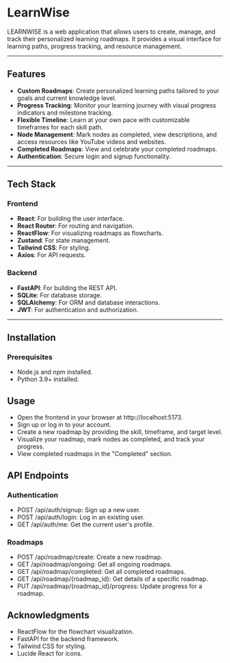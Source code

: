 # LearnWise

LEARNWISE is a web application that allows users to create, manage, and track their personalized learning roadmaps. It provides a visual interface for learning paths, progress tracking, and resource management.

---

## Features

- **Custom Roadmaps**: Create personalized learning paths tailored to your goals and current knowledge level.
- **Progress Tracking**: Monitor your learning journey with visual progress indicators and milestone tracking.
- **Flexible Timeline**: Learn at your own pace with customizable timeframes for each skill path.
- **Node Management**: Mark nodes as completed, view descriptions, and access resources like YouTube videos and websites.
- **Completed Roadmaps**: View and celebrate your completed roadmaps.
- **Authentication**: Secure login and signup functionality.

---

## Tech Stack

### Frontend
- **React**: For building the user interface.
- **React Router**: For routing and navigation.
- **ReactFlow**: For visualizing roadmaps as flowcharts.
- **Zustand**: For state management.
- **Tailwind CSS**: For styling.
- **Axios**: For API requests.

### Backend
- **FastAPI**: For building the REST API.
- **SQLite**: For database storage.
- **SQLAlchemy**: For ORM and database interactions.
- **JWT**: For authentication and authorization.

---

## Installation

### Prerequisites
- Node.js and npm installed.
- Python 3.9+ installed.
## Usage
- Open the frontend in your browser at http://localhost:5173.
- Sign up or log in to your account.
- Create a new roadmap by providing the skill, timeframe, and target level.
- Visualize your roadmap, mark nodes as completed, and track your progress.
- View completed roadmaps in the "Completed" section.

## API Endpoints
### Authentication
- POST /api/auth/signup: Sign up a new user.
- POST /api/auth/login: Log in an existing user.
- GET /api/auth/me: Get the current user's profile.
### Roadmaps
- POST /api/roadmap/create: Create a new roadmap.
- GET /api/roadmap/ongoing: Get all ongoing roadmaps.
- GET /api/roadmap/completed: Get all completed roadmaps.
- GET /api/roadmap/{roadmap_id}: Get details of a specific roadmap.
- PUT /api/roadmap/{roadmap_id}/progress: Update progress for a roadmap.

## Acknowledgments
- ReactFlow for the flowchart visualization.
- FastAPI for the backend framework.
- Tailwind CSS for styling.
- Lucide React for icons.
